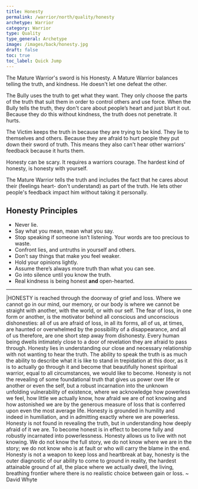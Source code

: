 ```yaml
---
title: Honesty
permalink: /warrior/north/quality/honesty
archetype: Warrior
category: Warrior
type: Quality
type_general: Archetype
image: /images/back/honesty.jpg
draft: false
toc: true
toc_label: Quick Jump
---
```

   
  
The Mature Warrior's sword is his Honesty. A Mature Warrior balances telling the truth, and kindness. He doesn't let one defeat the other.   
  
The Bully uses the truth to get what they want. They only choose the parts of the truth that suit them in order to control others and use force. When the Bully tells the truth, they don't care about people’s heart and just blurt it out. Because they do this without kindness, the truth does not penetrate. It hurts.   
  
The Victim keeps the truth in because they are trying to be kind. They lie to themselves and others. Because they are afraid to hurt people they put down their sword of truth. This means they also can't hear other warriors' feedback because it hurts them.   
  
Honesty can be scary. It requires a warriors courage. The hardest kind of honesty, is honesty with yourself.  
  
The Mature Warrior tells the truth and includes the fact that he cares about their (feelings heart- don't understand) as part of the truth. He lets other people's feedback impact him without taking it personally.  
  
  
## Honesty Principles   
- Never lie.   
- Say what you mean, mean what you say.   
- Stop speaking if someone isn’t listening. Your words are too precious to waste.   
- Confront lies, and untruths in yourself and others.   
- Don’t say things that make you feel weaker.   
- Hold your opinions lightly.   
- Assume there’s always more truth than what you can see.   
- Go into silence until you know the truth.  
- Real kindness is being honest **and** open-hearted.  
  
----  
  
|HONESTY is reached through the doorway of grief and loss. Where we cannot go in our mind, our memory, or our body is where we cannot be straight with another, with the world, or with our self. The fear of loss, in one form or another, is the motivator behind all conscious and unconscious dishonesties: all of us are afraid of loss, in all its forms, all of us, at times, are haunted or overwhelmed by the possibility of a disappearance, and all of us therefore, are one short step away from dishonesty. Every human being dwells intimately close to a door of revelation they are afraid to pass through. Honesty lies in understanding our close and necessary relationship with not wanting to hear the truth. The ability to speak the truth is as much the ability to describe what it is like to stand in trepidation at this door, as it is to actually go through it and become that beautifully honest spiritual warrior, equal to all circumstances, we would like to become. Honesty is not the revealing of some foundational truth that gives us power over life or another or even the self, but a robust incarnation into the unknown unfolding vulnerability of existence, where we acknowledge how powerless we feel, how little we actually know, how afraid we are of not knowing and how astonished we are by the generous measure of loss that is conferred upon even the most average life. Honesty is grounded in humility and indeed in humiliation, and in admitting exactly where we are powerless. Honesty is not found in revealing the truth, but in understanding how deeply afraid of it we are. To become honest is in effect to become fully and robustly incarnated into powerlessness. Honesty allows us to live with not knowing. We do not know the full story, we do not know where we are in the story; we do not know who is at fault or who will carry the blame in the end. Honesty is not a weapon to keep loss and heartbreak at bay, honesty is the outer diagnostic of our ability to come to ground in reality, the hardest attainable ground of all, the place where we actually dwell, the living, breathing frontier where there is no realistic choice between gain or loss. ~ David Whyte  

